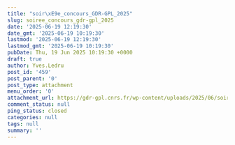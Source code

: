 ```yaml
---
title: "soir\xE9e_concours_GDR-GPL_2025"
slug: soiree_concours_gdr-gpl_2025
date: '2025-06-19 12:19:30'
date_gmt: '2025-06-19 10:19:30'
lastmod: '2025-06-19 12:19:30'
lastmod_gmt: '2025-06-19 10:19:30'
pubDate: Thu, 19 Jun 2025 10:19:30 +0000
draft: true
author: Yves.Ledru
post_id: '459'
post_parent: '0'
post_type: attachment
menu_order: '0'
attachment_url: https://gdr-gpl.cnrs.fr/wp-content/uploads/2025/06/soiree_concours_GDR-GPL_2025.pdf
comment_status: null
ping_status: closed
categories: null
tags: null
summary: ''
---
```



